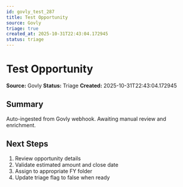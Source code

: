 ```yaml
---
id: govly_test_287
title: Test Opportunity
source: Govly
triage: true
created_at: 2025-10-31T22:43:04.172945
status: triage
---
```


# Test Opportunity

**Source:** Govly
**Status:** Triage
**Created:** 2025-10-31T22:43:04.172945

## Summary

Auto-ingested from Govly webhook. Awaiting manual review and enrichment.

## Next Steps

1. Review opportunity details
2. Validate estimated amount and close date
3. Assign to appropriate FY folder
4. Update triage flag to false when ready
